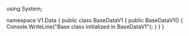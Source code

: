 using System;

namespace V1.Data
{
    public class BaseDataV1
    {
        public BaseDataV1()
        {
            Console.WriteLine("Base class initialized in BaseDataV1");
        }
    }
}